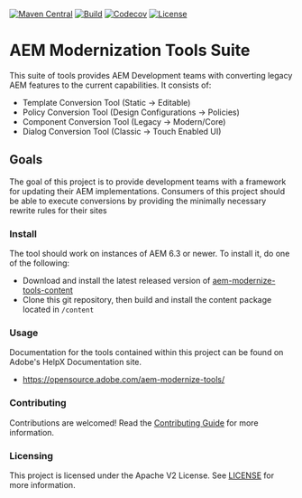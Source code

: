 <!--
Copyright 2020 Adobe. All rights reserved.
This file is licensed to you under the Apache License, Version 2.0 (the "License");
you may not use this file except in compliance with the License. You may obtain a copy
of the License at http://www.apache.org/licenses/LICENSE-2.0

Unless required by applicable law or agreed to in writing, software distributed under
the License is distributed on an "AS IS" BASIS, WITHOUT WARRANTIES OR REPRESENTATIONS
OF ANY KIND, either express or implied. See the License for the specific language
governing permissions and limitations under the License.
-->
[![Maven Central](https://img.shields.io/maven-central/v/com.adobe.cq/aem-modernize-tools)](https://search.maven.org/artifact/com.adobe.cq/aem-modernize-tools)
[![Build](https://github.com/adobe/aem-modernize-tools/workflows/Build/badge.svg)](https://github.com/adobe/aem-modernize-tools/actions?query=workflow%3ABuild)
[![Codecov](https://img.shields.io/codecov/c/github/adobe/aem-modernize-tools)](https://codecov.io/gh/adobe/aem-modernize-tools)
[![License](https://img.shields.io/badge/License-Apache%202.0-blue.svg)](https://opensource.org/licenses/Apache-2.0)


# AEM Modernization Tools Suite

This suite of tools provides AEM Development teams with converting legacy AEM features to the current capabilities. It consists of:

* Template Conversion Tool (Static -> Editable)
* Policy Conversion Tool (Design Configurations -> Policies)
* Component Conversion Tool (Legacy -> Modern/Core)
* Dialog Conversion Tool (Classic -> Touch Enabled UI)


## Goals

The goal of this project is to provide development teams with a framework for updating their AEM implementations. Consumers of this project should be able to execute conversions by providing the minimally necessary rewrite rules for their sites 


### Install

The tool should work on instances of AEM 6.3 or newer. To install it, do one of the following:

  * Download and install the latest released version of [aem-modernize-tools-content](https://repo.adobe.com/nexus/content/groups/public/com/adobe/cq/aem-modernize-tools-content/)
  * Clone this git repository, then build and install the content package located in `/content`

### Usage

Documentation for the tools contained within this project can be found on Adobe's HelpX Documentation site.

  * https://opensource.adobe.com/aem-modernize-tools/

### Contributing

Contributions are welcomed! Read the [Contributing Guide](.github/CONTRIBUTING.md) for more information.

### Licensing

This project is licensed under the Apache V2 License. See [LICENSE](LICENSE) for more information.

